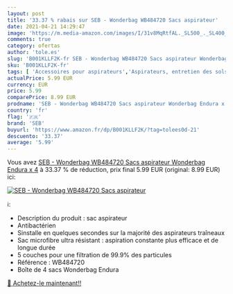 ```yaml
---
layout: post
title: '33.37 % rabais sur SEB - Wonderbag WB484720 Sacs aspirateur'
date: 2021-04-21 14:29:47
image: 'https://m.media-amazon.com/images/I/31v8MqRtfAL._SL500_._SL400_.jpg'
comments: true
category: ofertas
author: 'tole.es'
slug: 'B001KLLF2K-fr SEB - Wonderbag WB484720 Sacs aspirateur Wonderbag Endura x 4'
sku: 'B001KLLF2K-fr'
tags: [ 'Accessoires pour aspirateurs','Aspirateurs, entretien des sols et nettoyeurs de vitres','Cuisine et Maison','Sacs cylindriques pour aspirateurs','Sacs pour aspirateurs','seb', ]
actualPrice: 5.99 EUR
currency: EUR
price: 5.99
comparePrice: 8.99 EUR
prodname: 'SEB - Wonderbag WB484720 Sacs aspirateur Wonderbag Endura x 4'
country: 'fr'
flag: '🇫🇷'
brand: 'SEB'
buyurl: 'https://www.amazon.fr/dp/B001KLLF2K/?tag=tolees0d-21'
descuento: '33.37'
average: '5.99'
---
```


Vous avez [SEB - Wonderbag WB484720 Sacs aspirateur Wonderbag Endura x 4](https://www.amazon.fr/dp/B001KLLF2K/?tag=tolees0d-21)  à  33.37 % de réduction, prix final  5.99 EUR (original: 8.99 EUR) ici:

[![SEB - Wonderbag WB484720 Sacs aspirateur](https://m.media-amazon.com/images/I/31v8MqRtfAL._SL500_._SL400_.jpg)](https://www.amazon.fr/dp/B001KLLF2K/?tag=tolees0d-21)

ℹ️:

- Description du produit : sac aspirateur
- Antibactérien
- Sinstalle en quelques secondes sur la majorité des aspirateurs traîneaux
- Sac microfibre ultra résistant : aspiration constante plus efficace et de longue durée
- 5 couches pour une filtration de 99.9% des particules
- Référence : WB484720
- Boîte de 4 sacs Wonderbag Endura

[🛒 Achetez-le maintenant!!](https://www.amazon.fr/dp/B001KLLF2K/?tag=tolees0d-21)
